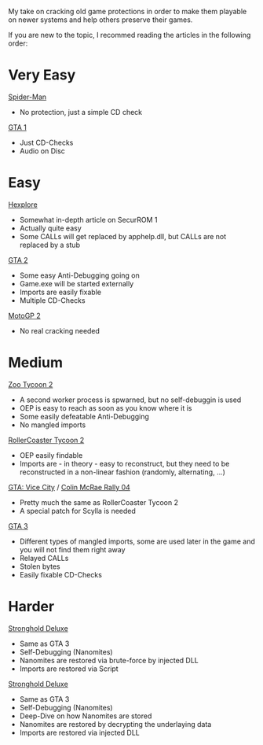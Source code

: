 My take on cracking old game protections in order to make them playable on newer systems and help others preserve their games.

If you are new to the topic, I recommed reading the articles in the following order:

# Very Easy

[Spider-Man](https://oldgamescracking.github.io/games/spider_man)

- No protection, just a simple CD check

[GTA 1](https://oldgamescracking.github.io/games/grand_theft_auto)

- Just CD-Checks
- Audio on Disc

# Easy

[Hexplore](https://oldgamescracking.github.io/games/hexplore)

- Somewhat in-depth article on SecurROM 1
- Actually quite easy
- Some CALLs will get replaced by apphelp.dll, but CALLs are not replaced by a stub

[GTA 2](https://oldgamescracking.github.io/games/gta2)

- Some easy Anti-Debugging going on
- Game.exe will be started externally
- Imports are easily fixable 
- Multiple CD-Checks

[MotoGP 2](https://oldgamescracking.github.io/games/motogp_2)

- No real cracking needed

# Medium

[Zoo Tycoon 2](https://oldgamescracking.github.io/games/zoo_tycoon_2)

- A second worker process is spwarned, but no self-debuggin is used
- OEP is easy to reach as soon as you know where it is
- Some easily defeatable Anti-Debugging
- No mangled imports

[RollerCoaster Tycoon 2](https://oldgamescracking.github.io/games/rollercoaster_tycoon_2)

- OEP easily findable
- Imports are - in theory - easy to reconstruct, but they need to be reconstructed in a non-linear fashion (randomly, alternating, ...)

[GTA: Vice City](https://oldgamescracking.github.io/games/gta_vice_city) / [Colin McRae Rally 04](https://oldgamescracking.github.io/games/colin_mcrae_rally_04)

- Pretty much the same as RollerCoaster Tycoon 2
- A special patch for Scylla is needed

[GTA 3](https://oldgamescracking.github.io/games/gta3)

- Different types of mangled imports, some are used later in the game and you will not find them right away
- Relayed CALLs
- Stolen bytes
- Easily fixable CD-Checks

# Harder

[Stronghold Deluxe](https://oldgamescracking.github.io/games/stronghold_deluxe)

- Same as GTA 3
- Self-Debugging (Nanomites)
- Nanomites are restored via brute-force by injected DLL
- Imports are restored via Script

[Stronghold Deluxe](https://oldgamescracking.github.io/games/stronghold_crusader)

- Same as GTA 3
- Self-Debugging (Nanomites)
- Deep-Dive on how Nanomites are stored
- Nanomites are restored by decrypting the underlaying data
- Imports are restored via injected DLL
